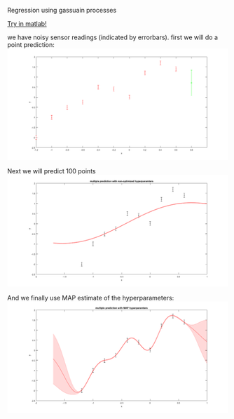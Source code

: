 Regression using gassuain processes

[Try in matlab!](GPR.mlx)

we have noisy sensor readings (indicated by errorbars).
first we will do a point prediction:
![alt tag](GP-1point.png)

Next we will predict 100 points
![alt tag](GP-multipoint.png)

And we finally use MAP estimate of the hyperparameters:
![alt tag](GP-multiMAP.png)
